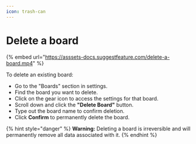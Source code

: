 ```yaml
---
icon: trash-can
---
```


# Delete a board

{% embed url="https://asssets-docs.suggestfeature.com/delete-a-board.mp4" %}

To delete an existing board:

* Go to the "Boards" section in settings.
* Find the board you want to delete.
* Click on the gear icon to access the settings for that board.
* Scroll down and click the **"Delete Board"** button.
* Type out the board name to confirm deletion.
* Click **Confirm** to permanently delete the board.

{% hint style="danger" %}
**Warning:** Deleting a board is irreversible and will permanently remove all data associated with it.
{% endhint %}
